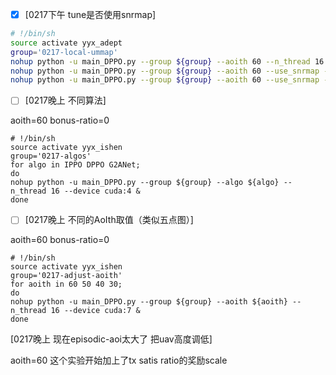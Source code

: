 - [x] [0217下午 tune是否使用snrmap]

```sh
# !/bin/sh
source activate yyx_adept
group='0217-local-ummap'
nohup python -u main_DPPO.py --group ${group} --aoith 60 --n_thread 16 --device cuda:3 &
nohup python -u main_DPPO.py --group ${group} --aoith 60 --use_snrmap --n_thread 16 --device cuda:3 &
nohup python -u main_DPPO.py --group ${group} --aoith 60 --use_snrmap --use_snrmap_shortcut --n_thread 16 --device cuda:3 &
```



- [ ] [0217晚上 不同算法]

aoith=60 bonus-ratio=0

```shell
# !/bin/sh
source activate yyx_ishen
group='0217-algos'
for algo in IPPO DPPO G2ANet;
do
nohup python -u main_DPPO.py --group ${group} --algo ${algo} --n_thread 16 --device cuda:4 &
done
```



- [ ] [0217晚上 不同的AoIth取值（类似五点图）]

aoith=60 bonus-ratio=0

```shell
# !/bin/sh
source activate yyx_ishen
group='0217-adjust-aoith'
for aoith in 60 50 40 30;
do
nohup python -u main_DPPO.py --group ${group} --aoith ${aoith} --n_thread 16 --device cuda:7 &
done
```



[0217晚上 现在episodic-aoi太大了 把uav高度调低]

aoith=60 这个实验开始加上了tx satis ratio的奖励scale









